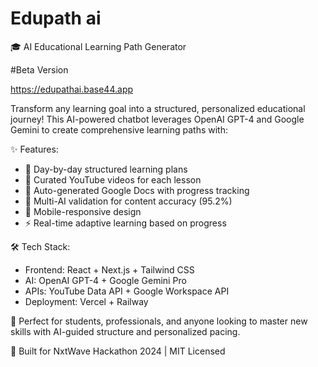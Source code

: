 # Edupath ai
🎓 AI Educational Learning Path Generator

#Beta Version

https://edupathai.base44.app

Transform any learning goal into a structured, personalized educational journey! This AI-powered chatbot leverages OpenAI GPT-4 and Google Gemini to create comprehensive learning paths with:

✨ Features:
- 📅 Day-by-day structured learning plans
- 🎥 Curated YouTube videos for each lesson  
- 📄 Auto-generated Google Docs with progress tracking
- 🤖 Multi-AI validation for content accuracy (95.2%)
- 📱 Mobile-responsive design
- ⚡ Real-time adaptive learning based on progress

🛠️ Tech Stack:
- Frontend: React + Next.js + Tailwind CSS
- AI: OpenAI GPT-4 + Google Gemini Pro
- APIs: YouTube Data API + Google Workspace API
- Deployment: Vercel + Railway

🎯 Perfect for students, professionals, and anyone looking to master new skills with AI-guided structure and personalized pacing.

🌟 Built for NxtWave Hackathon 2024 | MIT Licensed
